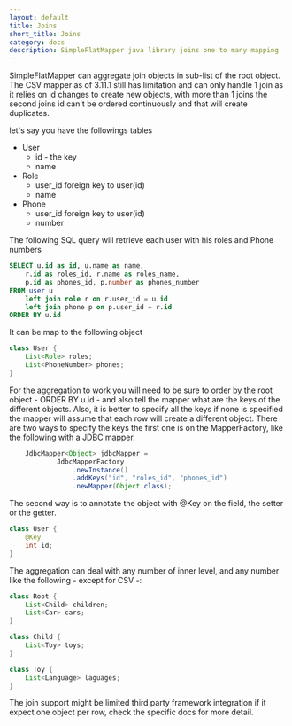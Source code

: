 ```yaml
---
layout: default
title: Joins
short_title: Joins
category: docs
description: SimpleFlatMapper java library joins one to many mapping
---
```


SimpleFlatMapper can aggregate join objects in sub-list of the root object. The CSV mapper as of 3.11.1 still has limitation and 
can only handle 1 join as it relies on id changes to create new objects, with more than 1 joins the second joins id can't be ordered continuously and that will create duplicates.

let's say you have the followings tables

* User
  * id - the key
  * name
* Role
  * user_id foreign key to user(id)
  * name
* Phone
  * user_id foreign key to user(id)
  * number

The following SQL query will retrieve each user with his roles and Phone numbers 

```sql
SELECT u.id as id, u.name as name, 
    r.id as roles_id, r.name as roles_name, 
    p.id as phones_id, p.number as phones_number
FROM user u 
    left join role r on r.user_id = u.id
    left join phone p on p.user_id = r.id
ORDER BY u.id
```

It can be map to the following object 

```java
class User {
    List<Role> roles;
    List<PhoneNumber> phones;
}
```

For the aggregation to work you will need to be sure to order by the root object - ORDER BY u.id - and also 
tell the mapper what are the keys of the different objects. Also, it is better to specify all the keys if none is specified the mapper will assume that each row will create a different object.
There are two ways to specify the keys the first one is on the MapperFactory, like the following with a JDBC mapper.
```java
    JdbcMapper<Object> jdbcMapper = 
            JdbcMapperFactory
                .newInstance()
                .addKeys("id", "roles_id", "phones_id")
                .newMapper(Object.class);
```

The second way is to annotate the object with @Key on the field, the setter or the getter.

```java
class User {
    @Key
    int id;
}
```

The aggregation can deal with any number of inner level, and any number like the following - except for CSV -:

```java
class Root {
    List<Child> children;
    List<Car> cars;
}

class Child {
    List<Toy> toys;
}

class Toy {
    List<Language> laguages;
}
```

The join support might be limited third party framework integration if it expect one object per row, check the specific docs for more detail.